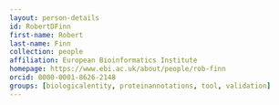 ```yaml
---
layout: person-details
id: RobertDFinn
first-name: Robert
last-name: Finn
collection: people
affiliation: European Bioinformatics Institute
homepage: https://www.ebi.ac.uk/about/people/rob-finn
orcid: 0000-0001-8626-2148
groups: [biologicalentity, proteinannotations, tool, validation]
---
```

